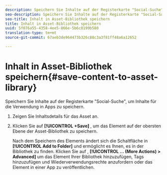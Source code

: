 ```yaml
---
description: Speichern Sie Inhalte auf der Registerkarte "Social-Suche", um Inhalte für die Verwendung in Apps zu speichern.
seo-description: Speichern Sie Inhalte auf der Registerkarte "Social-Suche", um Inhalte für die Verwendung in Apps zu speichern.
seo-title: Inhalt in Asset-Bibliothek speichern
title: Inhalt in Asset-Bibliothek speichern
uuid: 5f076a55-4358-4ee5-866e-5b6c0199b580
translation-type: tm+mt
source-git-commit: 67aeb3de964473b326c88c3a3f81ff48a6a12652

---
```



# Inhalt in Asset-Bibliothek speichern{#save-content-to-asset-library}

Speichern Sie Inhalte auf der Registerkarte "Social-Suche", um Inhalte für die Verwendung in Apps zu speichern.

1. Zeigen Sie Inhaltsdetails für das Asset an.
1. Klicken Sie auf **[!UICONTROL +Save]** , um das Element auf der obersten Ebene der Asset-Bibliothek zu speichern.

   Nach dem Speichern des Elements ändert sich die Schaltfläche in **[!UICONTROL Add to Folder]** und ermöglicht es Ihnen, es in der Bibliothek zu finden. Klicken Sie auf , **[!UICONTROL … (More Actions) > Advanced]** um das Element Ihrer Bibliothek hinzuzufügen, Tags hinzuzufügen und Wiederverwendungsrechte anzufordern oder das Element in einer App zu veröffentlichen.
